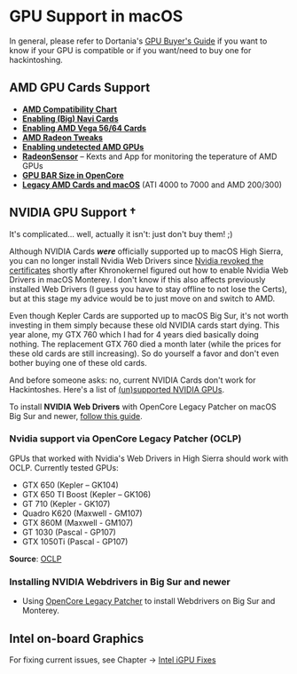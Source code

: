 # GPU Support in macOS

In general, please refer to Dortania's [GPU Buyer's Guide](https://dortania.github.io/GPU-Buyers-Guide/) if you want to know if your GPU is compatible or if you want/need to buy one for hackintoshing.

## AMD GPU Cards Support
- [**AMD Compatibility Chart**](/Content/11_Graphics/GPU/AMD_GPU_Compatbility.md)
- [**Enabling (Big) Navi Cards**](/Content/11_Graphics/GPU/AMD_Navi)
- [**Enabling AMD Vega 56/64 Cards**](/Content/11_Graphics/GPU/AMD_Vega)
- [**AMD Radeon Tweaks**](/Content/11_Graphics/GPU/AMD_Radeon_Tweaks)
- [**Enabling undetected AMD GPUs**](/Content/11_Graphics/GPU/GPU_undetected)
- [**RadeonSensor**](https://github.com/NootInc/RadeonSensor) – Kexts and App for monitoring the teperature of AMD GPUs
- [**GPU BAR Size in OpenCore**](/Content/main/11_Graphics/GPU/GPU-BAR_Size)
- [**Legacy AMD Cards and macOS**](https://web.archive.org/web/20170814210930/http://www.rampagedev.com/guides/graphic-cards-injection/) (ATI 4000 to 7000 and AMD 200/300)

## NVIDIA GPU Support †
It's complicated… well, actually it isn't: just don't buy them! ;)

Although NVIDIA Cards ***were*** officially supported up to macOS High Sierra, you can no longer install Nvidia Web Drivers since [Nvidia revoked the certificates](https://twitter.com/khronokernel/status/1532545973372588033) shortly after Khronokernel figured out how to enable Nvidia Web Drivers in macOS Monterey. I don't know if this also affects previously installed Web Drivers (I guess you have to stay offline to not lose the Certs), but at this stage my advice would be to just move on and switch to AMD.

Even though Kepler Cards are supported up to macOS Big Sur, it's not worth investing in them simply because these old NVIDIA cards start dying. This year alone, my GTX 760 which I had for 4 years died basically doing nothing. The replacement GTX 760 died a month later (while the prices for these old cards are still increasing). So do yourself a favor and don't even bother buying one of these old cards.

And before someone asks: no, current NVIDIA Cards don't work for Hackintoshes. Here's a list of [(un)supported NVIDIA GPUs](https://dortania.github.io/GPU-Buyers-Guide/modern-gpus/nvidia-gpu.html#unsupported-nvidia-gpus).

To install **NVIDIA Web Drivers** with OpenCore Legacy Patcher on macOS Big Sur and newer, [follow this guide](https://elitemacx86.com/threads/how-to-enable-nvidia-webdrivers-on-macos-big-sur-and-monterey.926/).

### Nvidia support via OpenCore Legacy Patcher (OCLP)
GPUs that worked with Nvidia's Web Drivers in High Sierra should work with OCLP. Currently tested GPUs:

- GTX 650 (Kepler – GK104)
- GTX 650 TI Boost (Kepler – GK106)
- GT 710 (Kepler - GK107)
- Quadro K620 (Maxwell - GM107)
- GTX 860M (Maxwell - GM107)
- GT 1030 (Pascal - GP107)
- GTX 1050Ti (Pascal - GP107)

**Source**: [OCLP](https://github.com/dortania/OpenCore-Legacy-Patcher/pull/993)

### Installing NVIDIA Webdrivers in Big Sur and newer

- Using [OpenCore Legacy Patcher](https://elitemacx86.com/threads/how-to-enable-nvidia-webdrivers-on-macos-big-sur-and-monterey.926/) to install Webdrivers on Big Sur and Monterey.

## Intel on-board Graphics

For fixing current issues, see Chapter &rarr; [Intel iGPU Fixes](/Content/11_Graphics/iGPU)
